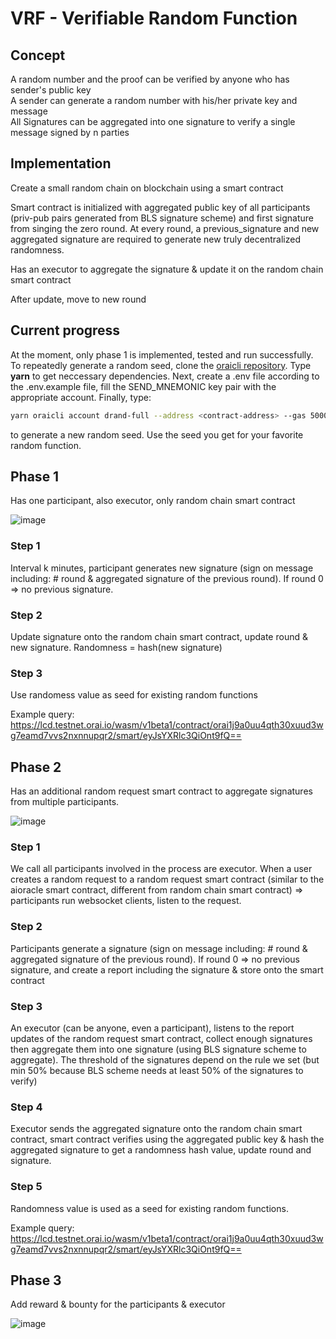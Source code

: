 # VRF - Verifiable Random Function

## Concept

A random number and the proof can be verified by anyone who has sender's public key  
A sender can generate a random number with his/her private key and message  
All Signatures can be aggregated into one signature to verify a single message signed by n parties

## Implementation

Create a small random chain on blockchain using a smart contract

Smart contract is initialized with aggregated public key of all participants (priv-pub pairs generated from BLS signature scheme) and first signature from singing the zero round. At every round, a previous_signature and new aggregated signature are required to generate new truly decentralized randomness.

Has an executor to aggregate the signature & update it on the random chain smart contract

After update, move to new round

## Current progress

At the moment, only phase 1 is implemented, tested and run successfully. To repeatedly generate a random seed, clone the [oraicli repository](https://github.com/oraichain/oraicli). Type **yarn** to get neccessary dependencies. Next, create a .env file according to the .env.example file, fill the SEND_MNEMONIC key pair with the appropriate account. Finally, type:

```bash
yarn oraicli account drand-full --address <contract-address> --gas 50000000
```

to generate a new random seed. Use the seed you get for your favorite random function.

## Phase 1

Has one participant, also executor, only random chain smart contract

![image](https://mermaid.orai.io/eyJjb2RlIjoiZ3JhcGggVERcbiAgICBBW1BhcnRpY2lwYW50XSAtLT58Um91bmQgbnwgQihTaWduYXR1cmUpXG4gICAgQiAtLT4gQ3tWZXJpZnl9XG4gICAgQyAtLT58VHJ1ZXwgRFtEZXJpdmUgcmFuZG9tbmVzc11cbiAgICBDIC0tPnxGYWxzZXwgRVtJbnZhbGlkIHNpZ25hdHVyZV0iLCJtZXJtYWlkIjoie1xuICBcInRoZW1lXCI6IFwiZGVmYXVsdFwiXG59IiwidXBkYXRlRWRpdG9yIjpmYWxzZSwiYXV0b1N5bmMiOnRydWUsInVwZGF0ZURpYWdyYW0iOmZhbHNlfQ)

### Step 1

Interval k minutes, participant generates new signature (sign on message including: # round & aggregated signature of the previous round). If round 0 => no previous signature.

### Step 2

Update signature onto the random chain smart contract, update round & new signature. Randomness = hash(new signature)

### Step 3

Use randomess value as seed for existing random functions

Example query: https://lcd.testnet.orai.io/wasm/v1beta1/contract/orai1j9a0uu4qth30xuud3wg7eamd7vvs2nxnnupqr2/smart/eyJsYXRlc3QiOnt9fQ==

## Phase 2

Has an additional random request smart contract to aggregate signatures from multiple participants.

![image](https://mermaid.orai.io/eyJjb2RlIjoic2VxdWVuY2VEaWFncmFtXG4gICAgVXNlci0-PlJlcXVlc3QgQ29udHJhY3Q6IFJvdW5kICsgUmFuZG9tIENoYWluICsgRXhlY3V0b3JcbiAgICBsb29wIEFnZ3JlZ2F0aW9uXG4gICAgICAgIFJlcXVlc3QgQ29udHJhY3QtLT4-RXhlY3V0b3I6IEdyYWIgbmV3IHJvdW5kXG4gICAgICAgIEV4ZWN1dG9yLS0-PlJlcXVlc3QgQ29udHJhY3Q6IEdlbmVyYXRlIG5ldyBzaWduYXR1cmVcbiAgICBlbmRcbiAgICBOb3RlIHJpZ2h0IG9mIFJhbmRvbSBDb250cmFjdDogQ29sbGVjdCBzaWduYXR1cmVzIDxici8-d2l0aCB0aHJlc2hvbGRcbiAgICBFeGVjdXRvci0-PlJhbmRvbSBDb250cmFjdDogR2VuZXJhdGUgYWdncmVnYXRlZCBzaWduYXR1cmVcbiAgICBSYW5kb20gQ29udHJhY3QtPj5Vc2VyOiBWZXJpZnkgYW5kIGRlcml2ZSBuZXcgcmFuZG9tbmVzcyIsIm1lcm1haWQiOiJ7XG4gIFwidGhlbWVcIjogXCJkZWZhdWx0XCJcbn0iLCJ1cGRhdGVFZGl0b3IiOmZhbHNlLCJhdXRvU3luYyI6dHJ1ZSwidXBkYXRlRGlhZ3JhbSI6ZmFsc2V9)

### Step 1

We call all participants involved in the process are executor.
When a user creates a random request to a random request smart contract (similar to the aioracle smart contract, different from random chain smart contract) => participants run websocket clients, listen to the request.

### Step 2

Participants generate a signature (sign on message including: # round & aggregated signature of the previous round). If round 0 => no previous signature, and create a report including the signature & store onto the smart contract

### Step 3

An executor (can be anyone, even a participant), listens to the report updates of the random request smart contract, collect enough signatures then aggregate them into one signature (using BLS signature scheme to aggregate). The threshold of the signatures depend on the rule we set (but min 50% because BLS scheme needs at least 50% of the signatures to verify)

### Step 4

Executor sends the aggregated signature onto the random chain smart contract, smart contract verifies using the aggregated public key & hash the aggregated signature to get a randomness hash value, update round and signature.

### Step 5

Randomness value is used as a seed for existing random functions.

Example query: https://lcd.testnet.orai.io/wasm/v1beta1/contract/orai1j9a0uu4qth30xuud3wg7eamd7vvs2nxnnupqr2/smart/eyJsYXRlc3QiOnt9fQ==

## Phase 3

Add reward & bounty for the participants & executor

![image](https://mermaid.orai.io/eyJjb2RlIjoic2VxdWVuY2VEaWFncmFtXG4gICAgVXNlci0-PlJlcXVlc3QgQ29udHJhY3Q6IFJvdW5kICsgUmFuZG9tIENoYWluPGJyLz4gKyBCb3VudHkgKyBFeGVjdXRvclxuICAgIFJlcXVlc3QgQ29udHJhY3QtPj5SYW5kb20gQ29udHJhY3Q6IFNldCBib3VudHlcbiAgICBsb29wIEFnZ3JlZ2F0aW9uXG4gICAgICAgIFJlcXVlc3QgQ29udHJhY3QtLT4-RXhlY3V0b3I6IEdyYWIgbmV3IHJvdW5kXG4gICAgICAgIEV4ZWN1dG9yLS0-PlJlcXVlc3QgQ29udHJhY3Q6IEdlbmVyYXRlIG5ldyBzaWduYXR1cmVcbiAgICBlbmRcbiAgICBOb3RlIHJpZ2h0IG9mIFJhbmRvbSBDb250cmFjdDogQ29sbGVjdCBzaWduYXR1cmVzIDxici8-d2l0aCB0aHJlc2hvbGRcbiAgICBFeGVjdXRvci0-PlJhbmRvbSBDb250cmFjdDogR2VuZXJhdGUgYWdncmVnYXRlZCBzaWduYXR1cmVcbiAgICBSYW5kb20gQ29udHJhY3QtPj5Vc2VyOiBWZXJpZnkgYW5kIGRlcml2ZSBuZXcgcmFuZG9tbmVzc1xuICAgIFJhbmRvbSBDb250cmFjdC0-PkV4ZWN1dG9yOiBUcmFuc2ZlciBib3VudHkiLCJtZXJtYWlkIjoie1xuICBcInRoZW1lXCI6IFwiZGVmYXVsdFwiXG59IiwidXBkYXRlRWRpdG9yIjp0cnVlLCJhdXRvU3luYyI6dHJ1ZSwidXBkYXRlRGlhZ3JhbSI6dHJ1ZX0)
